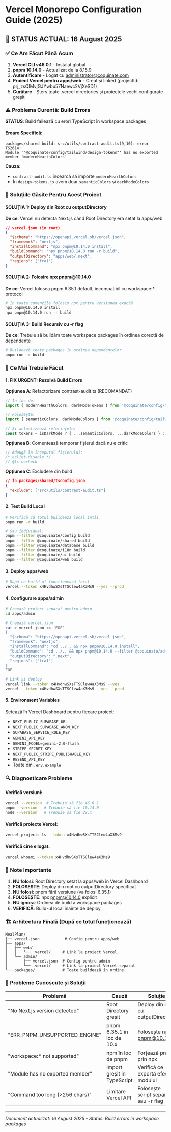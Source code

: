 # Vercel Monorepo Configuration Guide (2025)

## 🔴 STATUS ACTUAL: 16 August 2025

### ✅ Ce Am Făcut Până Acum

1. **Vercel CLI v46.0.1** - Instalat global
2. **pnpm 10.14.0** - Actualizat de la 8.15.9
3. **Autentificare** - Logat cu administrator@coquinate.com
4. **Proiect Vercel pentru apps/web** - Creat și linked (projectId: prj_zsQIMvjGJYwbu57Naewc2VjXeSD1)
5. **Curățare** - Șters toate .vercel directories și proiectele vechi configurate greșit

### ⚠️ Problema Curentă: Build Errors

**STATUS**: Build failează cu erori TypeScript în workspace packages

#### Eroare Specifică:

```
packages/shared build: src/utils/contrast-audit.ts(9,10): error TS2614:
Module '"@coquinate/config/tailwind/design-tokens"' has no exported member 'modernHearthColors'
```

**Cauza**:

- `contrast-audit.ts` încearcă să importe `modernHearthColors`
- În `design-tokens.js` avem doar `semanticColors` și `darkModeColors`

### 🔧 Soluțiile Găsite Pentru Acest Proiect

#### SOLUȚIA 1: Deploy din Root cu outputDirectory

**De ce**: Vercel nu detecta Next.js când Root Directory era setat la apps/web

```json
// vercel.json (în root)
{
  "$schema": "https://openapi.vercel.sh/vercel.json",
  "framework": "nextjs",
  "installCommand": "npx pnpm@10.14.0 install",
  "buildCommand": "npx pnpm@10.14.0 run -r build",
  "outputDirectory": "apps/web/.next",
  "regions": ["fra1"]
}
```

#### SOLUȚIA 2: Folosire npx pnpm@10.14.0

**De ce**: Vercel folosea pnpm 6.35.1 default, incompatibil cu workspace:\* protocol

```bash
# În toate comenzile folosim npx pentru versiunea exactă
npx pnpm@10.14.0 install
npx pnpm@10.14.0 run -r build
```

#### SOLUȚIA 3: Build Recursiv cu -r flag

**De ce**: Trebuie să buildăm toate workspace packages în ordinea corectă de dependențe

```bash
# Buildează toate packages în ordinea dependențelor
pnpm run -r build
```

### 📝 Ce Mai Trebuie Făcut

#### 1. FIX URGENT: Rezolvă Build Errors

**Opțiunea A**: Refactorizare contrast-audit.ts (RECOMANDAT)

```typescript
// În loc de:
import { modernHearthColors, darkModeTokens } from '@coquinate/config/tailwind/design-tokens';

// Folosește:
import { semanticColors, darkModeColors } from '@coquinate/config/tailwind/design-tokens';

// Și actualizează referințele:
const tokens = isDarkMode ? { ...semanticColors, ...darkModeColors } : semanticColors;
```

**Opțiunea B**: Comentează temporar fișierul dacă nu e critic

```typescript
// Adaugă la începutul fișierului:
/* eslint-disable */
// @ts-nocheck
```

**Opțiunea C**: Excludere din build

```json
// În packages/shared/tsconfig.json
{
  "exclude": ["src/utils/contrast-audit.ts"]
}
```

#### 2. Test Build Local

```bash
# Verifică că totul buildează local întâi
pnpm run -r build

# Sau individual:
pnpm --filter @coquinate/config build
pnpm --filter @coquinate/shared build
pnpm --filter @coquinate/database build
pnpm --filter @coquinate/i18n build
pnpm --filter @coquinate/ui build
pnpm --filter @coquinate/web build
```

#### 3. Deploy apps/web

```bash
# După ce build-ul funcționează local
vercel --token x4HvdhwSXsTTSClew4aX3Ms9 --yes --prod
```

#### 4. Configurare apps/admin

```bash
# Creează proiect separat pentru admin
cd apps/admin

# Creează vercel.json
cat > vercel.json << 'EOF'
{
  "$schema": "https://openapi.vercel.sh/vercel.json",
  "framework": "nextjs",
  "installCommand": "cd ../.. && npx pnpm@10.14.0 install",
  "buildCommand": "cd ../.. && npx pnpm@10.14.0 --filter @coquinate/admin build",
  "outputDirectory": ".next",
  "regions": ["fra1"]
}
EOF

# Link și deploy
vercel link --token x4HvdhwSXsTTSClew4aX3Ms9 --yes
vercel --token x4HvdhwSXsTTSClew4aX3Ms9 --yes --prod
```

#### 5. Environment Variables

Setează în Vercel Dashboard pentru fiecare proiect:

- `NEXT_PUBLIC_SUPABASE_URL`
- `NEXT_PUBLIC_SUPABASE_ANON_KEY`
- `SUPABASE_SERVICE_ROLE_KEY`
- `GEMINI_API_KEY`
- `GEMINI_MODEL=gemini-2.0-flash`
- `STRIPE_SECRET_KEY`
- `NEXT_PUBLIC_STRIPE_PUBLISHABLE_KEY`
- `RESEND_API_KEY`
- Toate din `.env.example`

### 🔍 Diagnosticare Probleme

#### Verifică versiuni:

```bash
vercel --version  # Trebuie să fie 46.0.1
pnpm --version   # Trebuie să fie 10.14.0
node --version   # Trebuie să fie 22.x
```

#### Verifică proiecte Vercel:

```bash
vercel projects ls --token x4HvdhwSXsTTSClew4aX3Ms9
```

#### Verifică cine e logat:

```bash
vercel whoami --token x4HvdhwSXsTTSClew4aX3Ms9
```

### 📌 Note Importante

1. **NU folosi**: Root Directory setat la apps/web în Vercel Dashboard
2. **FOLOSEȘTE**: Deploy din root cu outputDirectory specificat
3. **NU folosi**: pnpm fără versiune (va folosi 6.35.1)
4. **FOLOSEȘTE**: npx pnpm@10.14.0 explicit
5. **NU ignora**: Ordinea de build a workspace packages
6. **VERIFICĂ**: Build-ul local înainte de deploy

### 🏗️ Arhitectura Finală (După ce totul funcționează)

```
MealPlan/
├── vercel.json           # Config pentru apps/web
├── apps/
│   ├── web/
│   │   └── .vercel/     # Link la proiect Vercel
│   └── admin/
│       ├── vercel.json  # Config pentru admin
│       └── .vercel/     # Link la proiect Vercel separat
└── packages/            # Toate buildează în ordine
```

### 🚨 Probleme Cunoscute și Soluții

| Problemă                        | Cauză                       | Soluție                              |
| ------------------------------- | --------------------------- | ------------------------------------ |
| "No Next.js version detected"   | Root Directory greșit       | Deploy din root cu outputDirectory   |
| "ERR_PNPM_UNSUPPORTED_ENGINE"   | pnpm 6.35.1 în loc de 10.x  | Folosește npx pnpm@10.14.0           |
| "workspace:\* not supported"    | npm în loc de pnpm          | Forțează pnpm prin npx               |
| "Module has no exported member" | Import greșit în TypeScript | Verifică ce exportă efectiv modulul  |
| "Command too long (>256 chars)" | Limitare Vercel API         | Folosește script separat sau -r flag |

---

_Document actualizat: 16 August 2025 - Status: Build errors în workspace packages_
